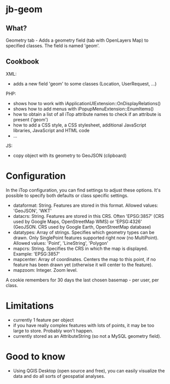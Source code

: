 # jb-geom

## What?
Geometry tab - Adds a geometry field (tab with OpenLayers Map) to specified classes. The field is named 'geom'.

## Cookbook
XML: 
* adds a new field 'geom' to some classes (Location, UserRequest, ...)

PHP: 
* shows how to work with iApplicationUIExtension::OnDisplayRelations()
* shows how to add menus with iPopupMenuExtension::EnumItems()
* how to obtain a list of all iTop attribute names to check if an attribute is present ('geom')
* how to add a CSS style, a CSS stylesheet, additional JavaScript libraries, JavaScript and HTML code
* ...

JS:
* copy object with its geometry to GeoJSON (clipboard)

# Configuration
In the iTop configuration, you can find settings to adjust these options.
It's possible to specify both defaults or class specific settings.

* dataformat: String. Features are stored in this format. Allowed values: 'GeoJSON', 'WKT'
* datacrs: String. Features are stored in this CRS. Often 'EPSG:3857' (CRS used by Google Maps, OpenStreetMap WMS) or 'EPSG:4326' (GeoJSON. CRS used by Google Earth, OpenStreetMap database)
* datatypes: Array of strings. Specifies which geometry types can be drawn. Only SinglePoint features supported right now (no MultiPoint). Allowed values: 'Point', 'LineString', 'Polygon'
* mapcrs: String. Specifies the CRS in which the map is displayed. Example: 'EPSG:3857'
* mapcenter: Array of coordinates. Centers the map to this point, if no feature has been drawn yet (otherwise it will center to the feature).
* mapzoom: Integer. Zoom level.

A cookie remembers for 30 days the last chosen basemap - per user, per class.

# Limitations
* currently 1 feature per object
* if you have really complex features with lots of points, it may be too large to store. Probably won't happen.
* currently stored as an AttributeString (so not a MySQL geometry field).

# Good to know
* Using QGIS Desktop (open source and free), you can easily visualize the data and do all sorts of geospatial analyses.
